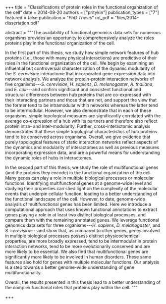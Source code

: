 +++
title = "Classifications of protein roles in the functional organization of the cell"
date = 2014-09-20
authors = ["pritykin"]
publication_types = ["7"]
featured = false
publication = "*PhD Thesis*"
url_pdf = "files/2014-dissertation.pdf"

abstract = """The availability of functional genomics data sets
for numerous organisms provides an opportunity to comprehensively analyze the roles proteins play in the functional organization of the cell.

In the first part of this thesis, we study how simple network features of hub proteins
(i.e., those with many physical interactions)
are predictive of their roles in the functional organization of the cell.
We begin by examining an influential but controversial characterization of the dynamic modularity of the *S. cerevisiae* interactome that incorporated gene expression data into network analysis.
We analyze the protein-protein interaction networks of five organisms---*S. cerevisiae*, *H. sapiens*, *D. melanogaster*, *A. thaliana*, and *E. coli*---and confirm significant and consistent functional and structural differences between hub proteins that are co-expressed with their interacting partners and those that are not, and support the view that the former tend to be intramodular within networks whereas the latter tend to be intermodular. However, we also demonstrate that in each of these organisms, simple topological measures are significantly correlated with the average co-expression of a hub with its partners
and therefore also reflect protein intra- and inter-modularity. Further, cross-interactomic analysis demonstrates that these simple topological characteristics of hub proteins tend to be conserved across organisms. Overall, we give evidence that purely topological features of static interaction networks reflect aspects of the dynamics and modularity of interactomes as well as previous measures incorporating expression data, and are a powerful means for understanding the dynamic roles of hubs in interactomes.

In the second part of this thesis, we study the role of multifunctional genes (and the proteins they encode) 
in the functional organization of the cell.
Many genes can play a role in multiple biological processes or molecular functions.
Identifying multifunctional genes at a genome-wide level and
studying their properties can shed light on the complexity
of the molecular events that underpin cellular function,
leading to a better understanding of the functional landscape of the cell.
However, to date, genome-wide analysis of multifunctional genes has been limited. 
Here we introduce a computational approach that uses known functional annotations
to extract genes playing a role in at least two distinct 
biological processes, and compare them
with the remaining annotated genes.
We leverage functional genomics data sets for three organisms---*H. sapiens*,
*D. melanogaster*, and *S. cerevisiae*---and
show that, as compared to other genes, genes involved in multiple biological processes
possess distinct physicochemical properties, are more broadly expressed,
tend to be intermodular in protein interaction networks, tend to be more evolutionarily conserved and are more likely to be essential.
We also find that multifunctional genes are significantly more likely to be involved in human disorders.
These same features also hold for genes with multiple molecular functions.
Our analysis is a step towards a better genome-wide understanding
of gene multifunctionality.

Overall, the results presented in this thesis lead to a better understanding of the complex functional roles that proteins play within the cell.
"""

+++

